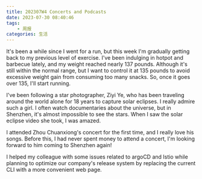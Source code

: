 ```yaml
---
title: 202307W4 Concerts and Podcasts
date: 2023-07-30 08:40:46
tags:
    - 周报
categories: 生活
---
```


It's been a while since I went for a run, but this week I'm gradually getting back to my previous level of exercise. I've been indulging in hotpot and barbecue lately, and my weight reached nearly 137 pounds. Although it's still within the normal range, but I want to control it at 135 pounds to avoid excessive weight gain from consuming too many snacks. So, once it goes over 135, I'll start running.

I've been following a star photographer, Ziyi Ye, who has been traveling around the world alone for 18 years to capture solar eclipses. I really admire such a girl. I often watch documentaries about the universe, but in Shenzhen, it's almost impossible to see the stars. When I saw the solar eclipse video she took, I was amazed.

I attended Zhou Chuanxiong's concert for the first time, and I really love his songs. Before this, I had never spent money to attend a concert, I'm looking forward to him coming to Shenzhen again!

I helped my colleague with some issues related to argoCD and Istio while planning to optimize our company's release system by replacing the current CLI with a more convenient web page.
